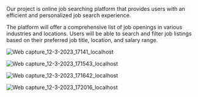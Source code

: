 Our project is online job searching platform that provides users with an efficient and personalized job search experience.

The platform will offer a comprehensive list of job openings in various industries and locations. Users will be able to search and filter job listings based on their preferred job title, location, and salary range.


![Web capture_12-3-2023_17141_localhost](https://user-images.githubusercontent.com/99261567/225056340-f4a9253c-cea0-4727-bb12-7c76c3c009a1.jpeg)

![Web capture_12-3-2023_171543_localhost](https://user-images.githubusercontent.com/99261567/225056465-0c9327ed-bdae-4400-9a25-cf304ad6044d.jpeg)


![Web capture_12-3-2023_171642_localhost](https://user-images.githubusercontent.com/99261567/225056534-bce5bfa8-81d3-474e-af75-c7eff236207a.jpeg)

![Web capture_12-3-2023_172016_localhost](https://user-images.githubusercontent.com/99261567/225056570-867d61b8-48dc-41f2-991f-fec8e5de70e5.jpeg)
